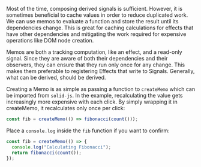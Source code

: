Most of the time, composing derived signals is sufficient. However, it is sometimes beneficial to cache values 
in order to reduce duplicated work. We can use memos to evaluate a function and store the result until its dependencies change. This is great for caching calculations for effects that have other dependencies and mitigating the work required for expensive operations like DOM node creation.

Memos are both a tracking computation, like an effect, and a read-only signal. Since they are aware of both their dependencies and their observers, they can ensure that they run only once for any change. This makes them preferable to registering Effects that write to Signals. Generally, what can be derived, should be derived.

Creating a Memo is as simple as passing a function to `createMemo` which can be imported from `solid-js`. In the example, recalculating the value gets increasingly more expensive with each click. By simply wrapping it in createMemo, it recalculates only once per click:

```jsx
const fib = createMemo(() => fibonacci(count()));
```
Place a `console.log` inside the `fib` function if you want to confirm:
```jsx
const fib = createMemo(() => {
  console.log("Calculating Fibonacci");
  return fibonacci(count());
});
```
